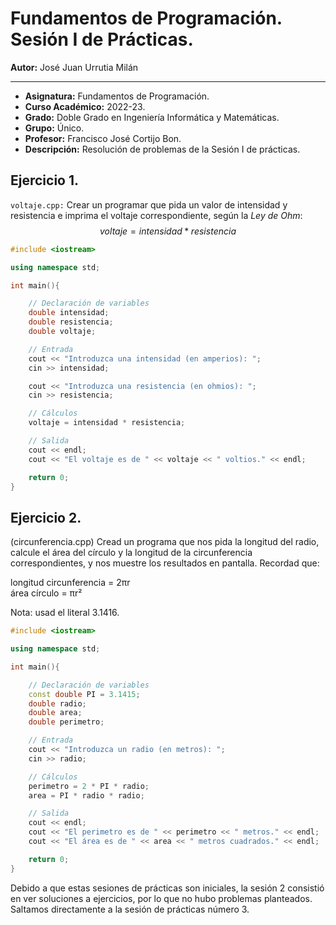 # Fundamentos de Programación. Sesión I de Prácticas.

**Autor:** José Juan Urrutia Milán
***

- **Asignatura:** Fundamentos de Programación.
- **Curso Académico:** 2022-23.
- **Grado:** Doble Grado en Ingeniería Informática y Matemáticas.
- **Grupo:** Único.
- **Profesor:** Francisco José Cortijo Bon.
- **Descripción:** Resolución de problemas de la Sesión I de prácticas.


## Ejercicio 1.

`voltaje.cpp:`
Crear un programar que pida un valor de intensidad y resistencia e imprima el voltaje correspondiente, según la _Ley de Ohm_:
$$voltaje = intensidad * resistencia$$
```cpp
#include <iostream>

using namespace std;

int main(){

    // Declaración de variables
    double intensidad;
    double resistencia;
    double voltaje;

    // Entrada 
    cout << "Introduzca una intensidad (en amperios): ";
    cin >> intensidad;

    cout << "Introduzca una resistencia (en ohmios): ";
    cin >> resistencia;

    // Cálculos
    voltaje = intensidad * resistencia;

    // Salida
    cout << endl;
    cout << "El voltaje es de " << voltaje << " voltios." << endl;

    return 0;
}
```

## Ejercicio 2.
(circunferencia.cpp) Cread un programa que nos pida la longitud del radio, calcule el área del círculo y la longitud de la circunferencia correspondientes, y nos muestre los resultados en pantalla. Recordad que:  
  
longitud circunferencia = 2πr  
área círculo = πr²  
  
  
Nota: usad el literal 3.1416.
```cpp
#include <iostream>

using namespace std;

int main(){

    // Declaración de variables
    const double PI = 3.1415;
    double radio;
    double area;
    double perimetro;

    // Entrada 
    cout << "Introduzca un radio (en metros): ";
    cin >> radio;

    // Cálculos
    perimetro = 2 * PI * radio;
    area = PI * radio * radio;

    // Salida
    cout << endl;
    cout << "El perimetro es de " << perimetro << " metros." << endl;
    cout << "El área es de " << area << " metros cuadrados." << endl;

    return 0;
}
```

Debido a que estas sesiones de prácticas son iniciales, la sesión 2 consistió en ver soluciones a ejercicios, por
lo que no hubo problemas planteados. Saltamos directamente a la sesión de prácticas número 3.
